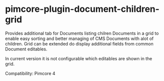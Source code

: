 # pimcore-plugin-document-children-grid
Provides additional tab for Documents listing chilren Documents in a grid to enable easy sorting and better managing of 
CMS Documents with alot of children. Grid can be extended do display additional fields from  common Document editables. 

In current version it is not configurable which editables are shown in the grid. 

Compatibility: 
    Pimcore 4
    
